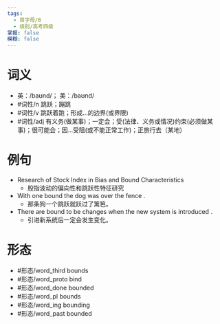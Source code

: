 ```yaml
---
tags:
  - 首字母/B
  - 级别/高考四级
掌握: false
模糊: false
---
```

# 词义
- 英：/baʊnd/； 美：/baʊnd/
- #词性/n  跳跃；蹦跳
- #词性/v  跳跃着跑；形成…的边界(或界限)
- #词性/adj  有义务(做某事)；一定会；受(法律、义务或情况)约束(必须做某事)；很可能会；因…受阻(或不能正常工作)；正旅行去（某地）
# 例句
- Research of Stock Index in Bias and Bound Characteristics
	- 股指波动的偏向性和跳跃性特征研究
- With one bound the dog was over the fence .
	- 那条狗一个跳跃就跃过了篱笆。
- There are bound to be changes when the new system is introduced .
	- 引进新系统后一定会发生变化。
# 形态
- #形态/word_third bounds
- #形态/word_proto bind
- #形态/word_done bounded
- #形态/word_pl bounds
- #形态/word_ing bounding
- #形态/word_past bounded
